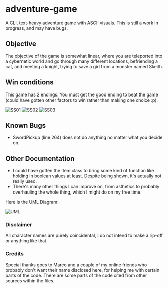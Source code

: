 # adventure-game
A CLI, text-heavy adventure game with ASCII visuals.
This is still a work in progress, and may have bugs.

## Objective
The objective of the game is somewhat linear, where you are teleported into a cybernetic world and go through many different locations, befriending a cat, and meeting a knight, trying to save a girl from a monster named Skeith.
## Win conditions
This game has 2 endings. You must get the good ending to beat the game (could have gotten other factors to win rather than making one choice :p).


![SS01](https://i.imgur.com/MS4bnoZ.png)
![SS02](https://i.imgur.com/A5sEBdO.png)
![SS03](https://i.imgur.com/Soj6TIk.png)


## Known Bugs
- SwordPickup (line 264) does not do anything no matter what you decide on.

## Other Documentation
- I could have gotten the Item class to bring some kind of function like holding in boolean values at least. Despite being shown, it's actually not really used.
- There's many other things I can improve on, from asthetics to probably overhauling the whole thing, which I might do on my free time.

Here is the UML Diagram:

![UML](https://i.imgur.com/roczGsg.png)

### Disclaimer
All character names are purely coincidental, I do not intend to make a rip-off or anything like that.

### Credits
Special thanks goes to Marco and a couple of my online friends who probably don't want their name disclosed here, for helping me with certain parts of the code.
There are some parts of the code cited from other sources within the files.
